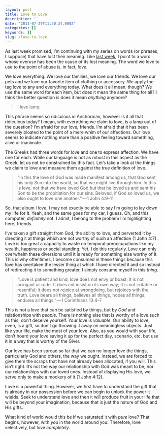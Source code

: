 ```yaml
---
layout: post
title: Love to Love
description: ''
date: '2011-07-29T11:30:34.000Z'
categories: []
keywords: []
slug: /love-to-love
---
```


As last week promised, I’m continuing with my series on words (or phrases, I suppose) that have lost their meaning. Like [last week](http://104.193.143.57/~waywar13/ce/2011/07/19/overwhelmed/), I point to a word whose overuse has been the cause of its lost meaning. The word we love to use to the point of abuse is, in fact, _love_.

We _love_ everything. We love our families, we love our friends. We love our pets and we love our favorite item of clothing or accessory. We apply the tag love to any and everything today. What does it all mean, though? We use the same word for each item, but does it mean the same thing for all? I think the better question is does it mean _anything_ anymore?

> I love lamp.

This phrase seems so ridiculous in Anchorman, however is it all that ridiculous today? I mean, with everything we claim to love, is a lamp out of the question? I’m afraid for our love, friends. I’m afraid that it has been severely bloated to the point of a mere whim of our affections. Our love seems to indicate nothing more than a positive feeling toward something, alive or inanimate.

The Greeks had three words for love and one to express affection. We have one for each. While our language is not as robust in this aspect as the Greek, let us not be constrained by this fact. Let’s take a look at the things we claim to love and measure them against the true definition of love.

> “In this the love of God was made manifest among us, that God sent his only Son into the world, so that we might live through him. In this is love, not that we have loved God but that he loved us and sent his Son to be the propitiation for our sins. Beloved, if God so loved us, we also ought to love one another.” — 1 John 4:9–11

So, that album I _love_, I may not exactly be able to say I’m going to lay down my life for it. Yeah, and the same goes for my car, I guess. Oh, and this computer, _definitely_ not. I admit, I belong to the problem I’m highlighting here, friends.

I’ve taken a gift straight from God, the ability to love, and perverted it by directing it at things which are not worthy of such an affection (1 John 4:7). Love is too great a capacity to waste on temporal preoccupations like my wealth, happiness or social standing. Yet, I do this regularly. Love can only overwhelm these diversions until it is ready for something else worthy of it. This is why oftentimes, I become consumed in these things because this love has overtaken the lesser thing at which I have directed it and so instead of redirecting it to something greater, I simply consume myself in this _thing_.

> “Love is patient and kind; love does not envy or boast; it is not arrogant or rude. It does not insist on its own way; it is not irritable or resentful; it does not rejoice at wrongdoing, but rejoices with the truth. Love bears all things, believes all things, hopes all things, endures all things.” — 1 Corinthians 13:4–7

This is not a love that can be satisfied by things, but by _God_ and relationships with _people_. There is nothing else that is worthy of a love such as this; don’t deceive yourself. Your love is _valuable_. Our ability to love, even, is a gift, so don’t go throwing it away on meaningless objects. Just like your life, make the most of your love. Also, as you would with your life, don’t hoard your love saving it up for the perfect day, scenario, etc. but use it in a way that is worthy of the Giver.

Our love has been spread so far that we can no longer love the things, particularly God and others, the way we ought. Instead, we are forced to give them the scraps that have not already been allocated, if you will. This isn’t right. It’s not the way our relationship with God was meant to be, nor our relationships with our loved ones. Instead of displaying His love, we serve only to make a mockery of it (1 John 4:12).

Love is a powerful thing. However, we first have to understand the gift that is already in our possession before we can begin to unlock the power it wields. Seek to understand love and then it will produce fruit in your life that will be beyond your imagination, because that is just the nature of God and His gifts.

What kind of world would this be if we saturated it with _pure_ love? That begins, however, with _you_ in the world around you. Therefore, love selectively, but love _completely_.